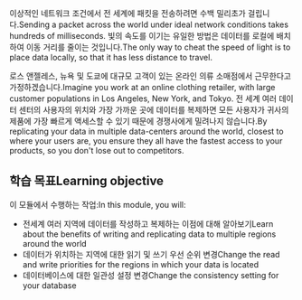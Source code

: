 <span data-ttu-id="34cd2-101">이상적인 네트워크 조건에서 전 세계에 패킷을 전송하려면 수백 밀리초가 걸립니다.</span><span class="sxs-lookup"><span data-stu-id="34cd2-101">Sending a packet across the world under ideal network conditions takes hundreds of milliseconds.</span></span> <span data-ttu-id="34cd2-102">빛의 속도를 이기는 유일한 방법은 데이터를 로컬에 배치하여 이동 거리를 줄이는 것입니다.</span><span class="sxs-lookup"><span data-stu-id="34cd2-102">The only way to cheat the speed of light is to place data locally, so that it has less distance to travel.</span></span>

<span data-ttu-id="34cd2-103">로스 앤젤레스, 뉴욕 및 도쿄에 대규모 고객이 있는 온라인 의류 소매점에서 근무한다고 가정하겠습니다.</span><span class="sxs-lookup"><span data-stu-id="34cd2-103">Imagine you work at an online clothing retailer, with large customer populations in Los Angeles, New York, and Tokyo.</span></span> <span data-ttu-id="34cd2-104">전 세계 여러 데이터 센터의 사용자의 위치와 가장 가까운 곳에 데이터를 복제하면 모든 사용자가 귀사의 제품에 가장 빠르게 액세스할 수 있기 때문에 경쟁사에게 밀려나지 않습니다.</span><span class="sxs-lookup"><span data-stu-id="34cd2-104">By replicating your data in multiple data-centers around the world, closest to where your users are, you ensure they all have the fastest access to your products, so you don't lose out to competitors.</span></span>

## <a name="learning-objective"></a><span data-ttu-id="34cd2-105">학습 목표</span><span class="sxs-lookup"><span data-stu-id="34cd2-105">Learning objective</span></span>

<span data-ttu-id="34cd2-106">이 모듈에서 수행하는 작업:</span><span class="sxs-lookup"><span data-stu-id="34cd2-106">In this module, you will:</span></span>

* <span data-ttu-id="34cd2-107">전세계 여러 지역에 데이터를 작성하고 복제하는 이점에 대해 알아보기</span><span class="sxs-lookup"><span data-stu-id="34cd2-107">Learn about the benefits of writing and replicating data to multiple regions around the world</span></span>
* <span data-ttu-id="34cd2-108">데이터가 위치하는 지역에 대한 읽기 및 쓰기 우선 순위 변경</span><span class="sxs-lookup"><span data-stu-id="34cd2-108">Change the read and write priorities for the regions in which your data is located</span></span>
* <span data-ttu-id="34cd2-109">데이터베이스에 대한 일관성 설정 변경</span><span class="sxs-lookup"><span data-stu-id="34cd2-109">Change the consistency setting for your database</span></span>

